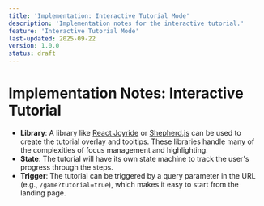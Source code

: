 ```yaml
---
title: 'Implementation: Interactive Tutorial Mode'
description: 'Implementation notes for the interactive tutorial.'
feature: 'Interactive Tutorial Mode'
last-updated: 2025-09-22
version: 1.0.0
status: draft
---
```


# Implementation Notes: Interactive Tutorial

- **Library**: A library like [React Joyride](https://react-joyride.com/) or [Shepherd.js](https://shepherdjs.dev/) can be used to create the tutorial overlay and tooltips. These libraries handle many of the complexities of focus management and highlighting.
- **State**: The tutorial will have its own state machine to track the user's progress through the steps.
- **Trigger**: The tutorial can be triggered by a query parameter in the URL (e.g., `/game?tutorial=true`), which makes it easy to start from the landing page.

